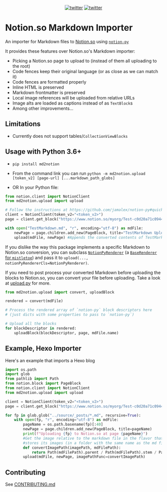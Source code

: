 <p align="center">
    <a href="https://twitter.com/cobertos" target="_blank"><img alt="twitter" src="https://img.shields.io/badge/twitter-%40cobertos-0084b4.svg"></a>
    <a href="https://cobertos.com" target="_blank"><img alt="twitter" src="https://img.shields.io/badge/website-cobertos.com-888888.svg"></a>
</p>

# Notion.so Markdown Importer

An importer for Markdown files to [Notion.so](https://notion.so) using [`notion-py`](https://github.com/jamalex/notion-py)

It provides these features over Notion.so's Markdown importer:

* Picking a Notion.so page to upload to (instead of them all uploading to the root)
* Code fences keep their original language (or as close as we can match it)
* Code fences are formatted properly
* Inline HTML is preserved
* Markdown frontmatter is preserved
* Local image references will be uploaded from relative URLs
* Image alts are loaded as captions instead of as `TextBlock`s
* Among other improvements...

## Limitations

* Currently does not support tables/`CollectionViewBlocks`

## Usage with Python 3.6+

* `pip install md2notion`

* From the command link you can run `python -m md2notion.upload [token_v2] [page-url] [...markdown_path_globs]`

* OR In your Python file:
```python
from notion.client import NotionClient
from md2notion.upload import upload

# Follow the instructions at https://github.com/jamalex/notion-py#quickstart to setup Notion.py
client = NotionClient(token_v2="<token_v2>")
page = client.get_block("https://www.notion.so/myorg/Test-c0d20a71c0944985ae96e661ccc99821")

with open("TestMarkdown.md", "r", encoding="utf-8") as mdFile:
    newPage = page.children.add_new(PageBlock, title="TestMarkdown Upload")
    upload(mdFile, newPage) #Appends the converted contents of TestMarkdown.md to newPage
```

If you dislike the way this package implements a specific Markdown to Notion.so conversion, you can subclass [`NotionPyRenderer`](https://github.com/Cobertos/md2notion/blob/master/md2notion/NotionPyRenderer.py) (a [`BaseRenderer` for `mistletoe`](https://github.com/miyuchina/mistletoe)) and pass it to `upload(..., notionPyRendererCls=NotionPyRenderer)`.

If you need to post process your converted Markdown before uploading the blocks to Notion.so, you can convert your file before uploading. Take a look at [upload.py](https://github.com/Cobertos/md2notion/blob/master/md2notion/upload.py) for more.

```python
from md2notion.upload import convert, uploadBlock

rendered = convert(mdFile)

# Process the rendered array of `notion-py` block descriptors here
# (just dicts with some properties to pass to `notion-py`)

# Upload all the blocks
for blockDescriptor in rendered:
    uploadBlock(blockDescriptor, page, mdFile.name)
```

## Example, Hexo Importer

Here's an example that imports a Hexo blog

```python
import os.path
import glob
from pathlib import Path
from notion.block import PageBlock
from notion.client import NotionClient
from md2notion.upload import upload

client = NotionClient(token_v2="<token_v2>")
page = client.get_block("https://www.notion.so/myorg/Test-c0d20a71c0944985ae96e661ccc99821")

for fp in glob.glob("../source/_posts/*.md", recursive=True):
    with open(fp, "r", encoding="utf-8") as mdFile:
        pageName = os.path.basename(fp)[:40]
        newPage = page.children.add_new(PageBlock, title=pageName)
        print(f"Uploading {fp} to Notion.so at page {pageName}")
        #Get the image relative to the markdown file in the flavor that Hexo
        #stores its images (in a folder with the same name as the md file)
        def convertImagePath(imagePath, mdFilePath):
            return Path(mdFilePath).parent / Path(mdFilePath).stem / Path(imagePath)
        upload(mdFile, newPage, imagePathFunc=convertImagePath)
```

## Contributing
See [CONTRIBUTING.md](https://github.com/Cobertos/md2notion/blob/master/CONTRIBUTING.md)
